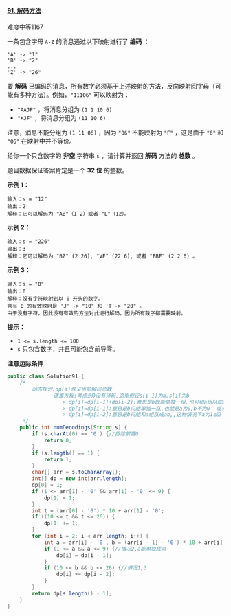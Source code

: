 #### [91. 解码方法](https://leetcode.cn/problems/decode-ways/)

难度中等1167

一条包含字母 `A-Z` 的消息通过以下映射进行了 **编码** ：

```
'A' -> "1"
'B' -> "2"
...
'Z' -> "26"
```

要 **解码** 已编码的消息，所有数字必须基于上述映射的方法，反向映射回字母（可能有多种方法）。例如，`"11106"` 可以映射为：

- `"AAJF"` ，将消息分组为 `(1 1 10 6)`
- `"KJF"` ，将消息分组为 `(11 10 6)`

注意，消息不能分组为 `(1 11 06)` ，因为 `"06"` 不能映射为 `"F"` ，这是由于 `"6"` 和 `"06"` 在映射中并不等价。

给你一个只含数字的 **非空** 字符串 `s` ，请计算并返回 **解码** 方法的 **总数** 。

题目数据保证答案肯定是一个 **32 位** 的整数。

**示例 1：**

```
输入：s = "12"
输出：2
解释：它可以解码为 "AB"（1 2）或者 "L"（12）。
```

**示例 2：**

```
输入：s = "226"
输出：3
解释：它可以解码为 "BZ" (2 26), "VF" (22 6), 或者 "BBF" (2 2 6) 。
```

**示例 3：**

```
输入：s = "0"
输出：0
解释：没有字符映射到以 0 开头的数字。
含有 0 的有效映射是 'J' -> "10" 和 'T'-> "20" 。
由于没有字符，因此没有有效的方法对此进行解码，因为所有数字都需要映射。
```

**提示：**

- `1 <= s.length <= 100`
- `s` 只包含数字，并且可能包含前导零。

**注意边际条件**

```java
public class Solution91 {
    /*
        动态规划:dp[i]含义当前解码总数
               递推方程:考虑到0没有译码,这里假设s[i-1]为a,s[i]为b
                  > dp[i]=dp[i-1]+dp[i-2]:意思是b既能单独一组,也可和a组队成ab-->10<=ab<=26 && b!=0
                  > dp[i]=dp[i-1]:意思是b只能单独一队,也就是a为0,b不为0  或者a>2的情况
                  > dp[i]=dp[i-2]:意思是b只能和a组队成ab,,这种情况下a为1或2 b为0的情况
     */
    public int numDecodings(String s) {
        if (s.charAt(0) == '0') {//排除前置0
            return 0;
        }
        if (s.length() == 1) {
            return 1;
        }
        char[] arr = s.toCharArray();
        int[] dp = new int[arr.length];
        dp[0] = 1;
        if (1 <= arr[1] - '0' && arr[1] - '0' <= 9) {
            dp[1] = 1;
        }
        int t = (arr[0] - '0') * 10 + arr[1] - '0';
        if ((10 <= t && t <= 26)) {
            dp[1] += 1;
        }
        for (int i = 2; i < arr.length; i++) {
            int a = arr[i] - '0', b = (arr[i - 1] - '0') * 10 + arr[i] - '0';
            if (1 <= a && a <= 9) {//情况2,a能单独成对
                dp[i] = dp[i - 1];
            }
            if (10 <= b && b <= 26) {//情况1,3
                dp[i] += dp[i - 2];
            }
        }
        return dp[s.length() - 1];
    }
}
```